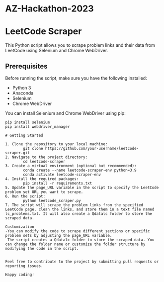 # AZ-Hackathon-2023

# LeetCode Scraper

This Python script allows you to scrape problem links and their data from LeetCode using Selenium and Chrome WebDriver.

## Prerequisites

Before running the script, make sure you have the following installed:

- Python 3
- Anaconda
- Selenium
- Chrome WebDriver

You can install Selenium and Chrome WebDriver using pip:

```shell
pip install selenium
pip install webdriver_manager

# Getting Started

1. Clone the repository to your local machine: 
        git clone https://github.com/your-username/leetcode-scraper.git
2. Navigate to the project directory:
        cd leetcode-scraper
3. Create a virtual environment (optional but recommended):
        conda create --name leetcode-scraper-env python=3.9
        conda activate leetcode-scraper-env
4. Install the required packages:
        pip install -r requirements.txt
5. Update the page_URL variable in the script to specify the LeetCode problem set URL you want to scrape.
6. Run the script:
        python leetcode_scraper.py
7. The script will scrape the problem links from the specified LeetCode page, clean the links, and store them in a text file named lc_problems.txt. It will also create a Qdatalc folder to store the scraped data.

Customization
-You can modify the code to scrape different sections or specific problem sets by adjusting the page_URL variable.
-The script creates a Qdatalc folder to store the scraped data. You can change the folder name or customize the folder structure by modifying the code in the script.


Feel free to contribute to the project by submitting pull requests or reporting issues.

Happy coding!

